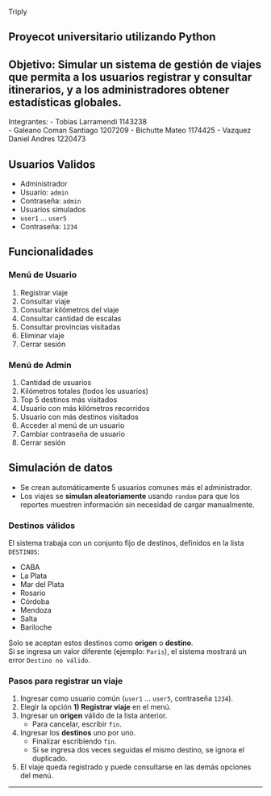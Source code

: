 Triply 

## Proyecot universitario utilizando Python 
## Objetivo: Simular un sistema de gestión de viajes que permita a los usuarios registrar y consultar itinerarios, y a los administradores obtener estadísticas globales.  
 Integrantes: - Tobias Larramendi 1143238       
              - Galeano Coman Santiago 1207209
              - Bichutte Mateo 1174425
              - Vazquez Daniel Andres 1220473
                

## Usuarios Validos 
  - Administrador
  - Usuario: `admin`
  - Contraseña: `admin`
  - Usuarios simulados
  - `user1` … `user5`
  - Contraseña: `1234`

## Funcionalidades

### Menú de Usuario
1. Registrar viaje 
2. Consultar viaje   
3. Consultar kilómetros del viaje 
4. Consultar cantidad de escalas 
5. Consultar provincias visitadas 
6. Eliminar viaje 
7. Cerrar sesión 

### Menú de Admin
1. Cantidad de usuarios  
2. Kilómetros totales (todos los usuarios) 
3. Top 5 destinos más visitados 
4. Usuario con más kilómetros recorridos 
5. Usuario con más destinos visitados 
6. Acceder al menú de un usuario 
7. Cambiar contraseña de usuario   
8. Cerrar sesión

##  Simulación de datos
- Se crean automáticamente 5 usuarios comunes más el administrador.  
- Los viajes se **simulan aleatoriamente** usando `random` para que los reportes muestren información sin necesidad de cargar manualmente.

### Destinos válidos
El sistema trabaja con un conjunto fijo de destinos, definidos en la lista `DESTINOS`:

- CABA  
- La Plata  
- Mar del Plata  
- Rosario  
- Córdoba  
- Mendoza  
- Salta  
- Bariloche  

Solo se aceptan estos destinos como **origen** o **destino**.  
Si se ingresa un valor diferente (ejemplo: `Paris`), el sistema mostrará un error `Destino no válido`.

### Pasos para registrar un viaje
1. Ingresar como usuario común (`user1` … `user5`, contraseña `1234`).  
2. Elegir la opción **1) Registrar viaje** en el menú.  
3. Ingresar un **origen** válido de la lista anterior.  
   - Para cancelar, escribir `fin`.  
4. Ingresar los **destinos** uno por uno.  
   - Finalizar escribiendo `fin`.  
   - Si se ingresa dos veces seguidas el mismo destino, se ignora el duplicado.  
5. El viaje queda registrado y puede consultarse en las demás opciones del menú.

---

